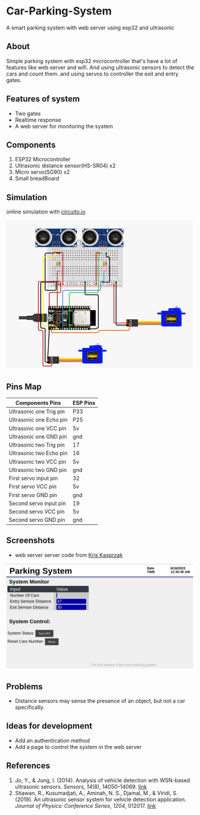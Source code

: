 # Car-Parking-System
A smart parking system with web server using esp32 and ultrasonic



## About
Simple parking system with esp32 microcontroller that's have a lot of features like web server and wifi. And using  ultrasonic sensors to detect the cars and count them. and using servos to controller the exit and entry gates.

## Features of system 
- Two gates
- Realtime response
- A web server for monitoring the system

## Components
1. ESP32 Microcontroller
2. Ultrasonic distance sensor(HS-SR04) x2
3. Micro servo(SG90) x2
4. Small breadBoard

## Simulation
online simulation with [circuito.io](https://www.circuito.io/static/reply/index.html?solutionId=64893421c3831e002ef5cbb2&solutionPath=storage.circuito.io)

![Block-Diagram](block.png)


## Pins Map

Components Pins | ESP Pins
------------  | ------------
Ultrasonic one Trig pin | P33
Ultrasonic one Echo pin | P25
Ultrasonic one VCC pin | 5v
Ultrasonic one GND pin | gnd
Ultrasonic two Trig pin | 17
Ultrasonic two Echo pin | 16
Ultrasonic two VCC pin | 5v
Ultrasonic two GND pin | gnd
First servo input pin | 32
First servo VCC pin | 5v
First servo GND pin | gnd
Second servo input pin | 19
Second servo VCC pin | 5v
Second servo GND pin | gnd


## Screenshots

- web server
server code from [ Kris Kasprzak ](https://github.com/KrisKasprzak/ESP32_WebPage.git)

![Server-screnshot](server-shot.png)



## Problems
- Distance sensors may sense the presence of an object, but not a car specifically.

## Ideas for development
- Add an authentication method
- Add a page to control the system in the web server

## References
1. Jo, Y., & Jung, I. (2014). Analysis of vehicle detection with WSN-based  ultrasonic sensors. _Sensors_, _14_(8), 14050–14069. [link](https://doi.org/10.3390/s140814050)
2. Stiawan, R., Kusumadjati, A., Aminah, N. S., Djamal, M., & Viridi, S. (2019). An ultrasonic sensor system for vehicle detection application. _Journal of Physics: Conference Series_, _1204_, 012017. [link]( https://doi.org/10.1088/1742-6596/1204/1/012017)
